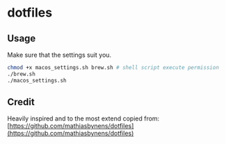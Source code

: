 # dotfiles

## Usage

Make sure that the settings suit you.

```bash
chmod +x macos_settings.sh brew.sh # shell script execute permission
./brew.sh
./macos_settings.sh
```

## Credit

Heavily inspired and to the most extend copied from:
[https://github.com/mathiasbynens/dotfiles](https://github.com/mathiasbynens/dotfiles)
